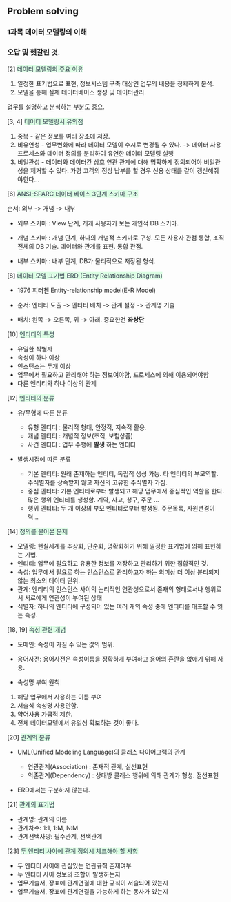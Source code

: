 ## Problem solving
### 1과목 데이터 모델링의 이해
### 오답 및 헷갈린 것.

[2]
<span style="color: #2D3748;background-color:#dcffe4"> 
 데이터 모델링의 주요 이유
</span>

1. 일정한 표기법으로 표현, 정보시스템 구축 대상인 업무의 내용을 정확하게 분석.
2. 모델을 통해 실제 데이터베이스 생성 및 데이터관리.

업무를 설명하고 분석하는 부분도 중요.


[3, 4] <span style="color: #2D3748;background-color:#dcffe4"> 
데이터 모델링시 유의점
</span>

1. 중복 - 같은 정보를 여러 장소에 저장.
2. 비유연성 - 업무변화에 따라 데이터 모델이 수시로 변경될 수 있다. -> 데이터 사용 프로세스와 데이터 정의를 분리하여 유연한 데이터 모델링 실행
3. 비일관성 - 데이터와 데이터간 상호 연관 관계에 대해 명확하게 정의되어야 비일관성을 제거할 수 있다. 가령 고객의 정상 납부를 할 경우 신용 상태를 같이 갱신해줘야한다...

[6] <span style="color: #2D3748;background-color:#dcffe4"> 
ANSI-SPARC 데이터 베이스 3단계 스키마 구조
</span>

순서: 외부 -> 개념 -> 내부

- 외부 스키마 : View 단계, 개개 사용자가 보는 개인적 DB 스키마. 

- 개념 스키마 : 개념 단계, 하나의 개념적 스키마로 구성. 모든 사용자 관점 통합, 조직 전체의 DB 기술. 데이터와 관계를 표현. 통합 관점.

- 내부 스키마 : 내부 단계, DB가 물리적으로 저장된 형식. 

[8] <span style="color: #2D3748;background-color:#dcffe4"> 
데이터 모델 표기법 ERD (Entity Relationship Diagram)
</span>

- 1976 피터첸 Entity-relationship model(E-R Model)

- 순서: 
    엔티티 도출 -> 엔티티 배치 -> 관계 설정 -> 관계명 기술

- 배치: 왼쪽 -> 오른쪽, 위 -> 아래. 중요한건 __좌상단__

[10] <span style="color: #2D3748;background-color:#dcffe4"> 
엔티티의 특성
</span>

- 유일한 식별자
- 속성이 하나 이상
- 인스턴스는 두개 이상
- 업무에서 필요하고 관리해야 하는 정보여야함, 프로세스에 의해 이용되어야함
- 다른 엔티티와 하나 이상의 관계

[12] <span style="color: #2D3748;background-color:#dcffe4"> 
엔티티의 분류
</span>

- 유/무형에 따른 분류    
    * 유형 엔티티 : 물리적 형태, 안정적, 지속적 활용.
    * 개념 엔티티 : 개념적 정보(조직, 보험상품)
    * 사건 엔티티 : 업무 수행에 __발생__ 하는 엔티티

- 발생시점에 따른 분류
    * 기본 엔티티: 원래 존재하는 엔티티, 독립적 생성 가능. 타 엔티티의 부모역할. 주식별자를 상속받지 않고 자신의 고유한 주식별자 가짐.
    * 중심 엔티티: 기본 엔티티로부터 발생되고 해당 업무에서 중심적인 역할을 한다. 많은 행위 엔티티를 생성함. 계약, 사고, 청구, 주문 ...
    * 행위 엔티티: 두 개 이상의 부모 엔티티로부터 발생됨. 주문목록, 사원변경이력...

[14] <span style="color: #2D3748;background-color:#dcffe4"> 
정의를 물어본 문제
</span>

- 모델링: 현실세계를 추상화, 단순화, 명확화하기 위해 일정한 표기법에 의해 표현하는 기법.
- 엔티티: 업무에 필요하고 유용한 정보를 저장하고 관리하기 위한 집합적인 것.
- 속성: 업무에서 필요로 하는 인스턴스로 관리하고자 하는 의미상 더 이상 분리되지 않는 최소의 데이터 단위.
- 관계: 엔티티의 인스턴스 사이의 논리적인 연관성으로서 존재의 형태로서나 행위로서 서로에게 연관성이 부여된 상태
- 식별자: 하나의 엔티티에 구성되어 있는 여러 개의 속성 중에 엔티티를 대표할 수 잇는 속성.


[18, 19] <span style="color: #2D3748;background-color:#dcffe4"> 
속성 관련 개념
</span>

- 도메인: 속성이 가질 수 있는 값의 범위.
- 용어사전: 용어사전은 속성이름을 정확하게 부여하고 용어의 혼란을 없애기 위해 사용.

- 속성명 부여 원칙
1. 해당 업무에서 사용하는 이름 부여
2. 서술식 속성명 사용안함.
3. 약어사용 가급적 제한.
4. 전체 데이터모델에서 유일성 확보하는 것이 좋다.

[20] <span style="color: #2D3748;background-color:#dcffe4"> 
관계의 분류
</span>

- UML(Unified Modeling Language)의 클래스 다이어그램의 관계
    * 연관관계(Association) : 존재적 관계, 실선표현
    * 의존관계(Dependency) : 상대방 클래스 행위에 의해 관계가 형성. 점선표현

- ERD에서는 구분하지 않는다.

[21] <span style="color: #2D3748;background-color:#dcffe4"> 
관계의 표기법
</span>

- 관계명: 관계의 이름
- 관계차수: 1:1, 1:M, N:M
- 관계선택사양: 필수관계, 선택관계


[23] <span style="color: #2D3748;background-color:#dcffe4"> 
두 엔티티 사이에 관계 정의시 체크해야 할 사항
</span>

- 두 엔티티 사이에 관심있는 연관규칙 존재여부
- 두 엔티티 사이 정보의 조합이 발생하는지
- 업무기술서, 장표에 관계연결에 대한 규칙이 서술되어 있는지
- 업무기술서, 장표에 관계연결을 가능하게 하는 동사가 있는지

